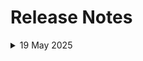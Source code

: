 # Release Notes

<details>
  <summary>19 May 2025</summary>

## Infrastructure Changes

NA

## Content Changes

- **Change**:
    1. Updated lab guide to reflect latest UI changes for Storage accounts, PowerBI.

## Screenshot Updates

- **Change**: 

    1. Screenshots have been updated as per new UI changes and updated instructions
    2. Getting started page has been updated as per the new UI changes in the CloudLabs

## Testing Notes

- **Testing Date**: 2025-05-19

